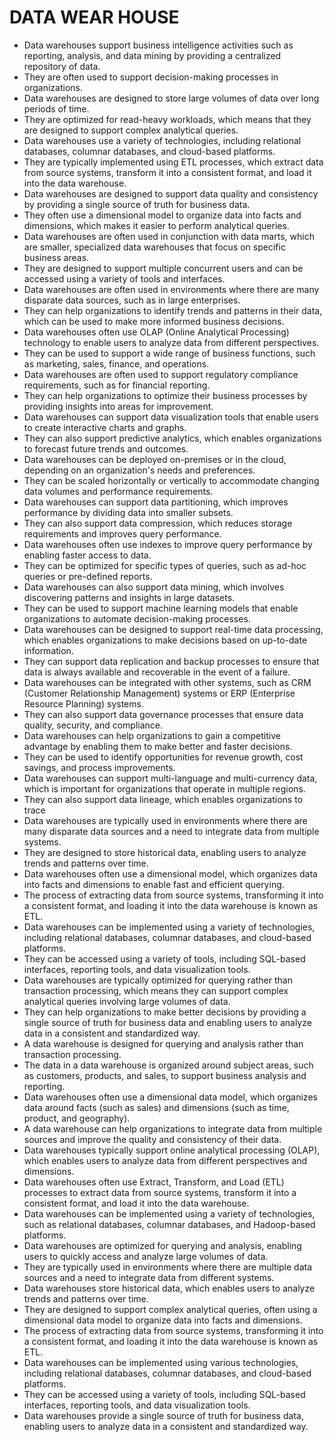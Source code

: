 # DATA WEAR HOUSE

* Data warehouses support business intelligence activities such as reporting, analysis, and data mining by providing a centralized repository of data.
* They are often used to support decision-making processes in organizations.
* Data warehouses are designed to store large volumes of data over long periods of time.
* They are optimized for read-heavy workloads, which means that they are designed to support complex analytical queries.
* Data warehouses use a variety of technologies, including relational databases, columnar databases, and cloud-based platforms.
* They are typically implemented using ETL processes, which extract data from source systems, transform it into a consistent format, and load it into the data warehouse.
* Data warehouses are designed to support data quality and consistency by providing a single source of truth for business data.
* They often use a dimensional model to organize data into facts and dimensions, which makes it easier to perform analytical queries.
* Data warehouses are often used in conjunction with data marts, which are smaller, specialized data warehouses that focus on specific business areas.
* They are designed to support multiple concurrent users and can be accessed using a variety of tools and interfaces.
* Data warehouses are often used in environments where there are many disparate data sources, such as in large enterprises.
* They can help organizations to identify trends and patterns in their data, which can be used to make more informed business decisions.
* Data warehouses often use OLAP (Online Analytical Processing) technology to enable users to analyze data from different perspectives.
* They can be used to support a wide range of business functions, such as marketing, sales, finance, and operations.
* Data warehouses are often used to support regulatory compliance requirements, such as for financial reporting.
* They can help organizations to optimize their business processes by providing insights into areas for improvement.
* Data warehouses can support data visualization tools that enable users to create interactive charts and graphs.
* They can also support predictive analytics, which enables organizations to forecast future trends and outcomes.
* Data warehouses can be deployed on-premises or in the cloud, depending on an organization's needs and preferences.
* They can be scaled horizontally or vertically to accommodate changing data volumes and performance requirements.
* Data warehouses can support data partitioning, which improves performance by dividing data into smaller subsets.
* They can also support data compression, which reduces storage requirements and improves query performance.
* Data warehouses often use indexes to improve query performance by enabling faster access to data.
* They can be optimized for specific types of queries, such as ad-hoc queries or pre-defined reports.
* Data warehouses can also support data mining, which involves discovering patterns and insights in large datasets.
* They can be used to support machine learning models that enable organizations to automate decision-making processes.
* Data warehouses can be designed to support real-time data processing, which enables organizations to make decisions based on up-to-date information.
* They can support data replication and backup processes to ensure that data is always available and recoverable in the event of a failure.
* Data warehouses can be integrated with other systems, such as CRM (Customer Relationship Management) systems or ERP (Enterprise Resource Planning) systems.
* They can also support data governance processes that ensure data quality, security, and compliance.
* Data warehouses can help organizations to gain a competitive advantage by enabling them to make better and faster decisions.
* They can be used to identify opportunities for revenue growth, cost savings, and process improvements.
* Data warehouses can support multi-language and multi-currency data, which is important for organizations that operate in multiple regions.
* They can also support data lineage, which enables organizations to trace
* Data warehouses are typically used in environments where there are many disparate data sources and a need to integrate data from multiple systems.
* They are designed to store historical data, enabling users to analyze trends and patterns over time.
* Data warehouses often use a dimensional model, which organizes data into facts and dimensions to enable fast and efficient querying.
* The process of extracting data from source systems, transforming it into a consistent format, and loading it into the data warehouse is known as ETL.
* Data warehouses can be implemented using a variety of technologies, including relational databases, columnar databases, and cloud-based platforms.
* They can be accessed using a variety of tools, including SQL-based interfaces, reporting tools, and data visualization tools.
* Data warehouses are typically optimized for querying rather than transaction processing, which means they can support complex analytical queries involving large volumes of data.
* They can help organizations to make better decisions by providing a single source of truth for business data and enabling users to analyze data in a consistent and standardized way.
* A data warehouse is designed for querying and analysis rather than transaction processing.
* The data in a data warehouse is organized around subject areas, such as customers, products, and sales, to support business analysis and reporting.
* Data warehouses often use a dimensional data model, which organizes data around facts (such as sales) and dimensions (such as time, product, and geography).
* A data warehouse can help organizations to integrate data from multiple sources and improve the quality and consistency of their data.
* Data warehouses typically support online analytical processing (OLAP), which enables users to analyze data from different perspectives and dimensions.
* Data warehouses often use Extract, Transform, and Load (ETL) processes to extract data from source systems, transform it into a consistent format, and load it into the data warehouse.
* Data warehouses can be implemented using a variety of technologies, such as relational databases, columnar databases, and Hadoop-based platforms.
* Data warehouses are optimized for querying and analysis, enabling users to quickly access and analyze large volumes of data.
* They are typically used in environments where there are multiple data sources and a need to integrate data from different systems.
* Data warehouses store historical data, which enables users to analyze trends and patterns over time.
* They are designed to support complex analytical queries, often using a dimensional data model to organize data into facts and dimensions.
* The process of extracting data from source systems, transforming it into a consistent format, and loading it into the data warehouse is known as ETL.
* Data warehouses can be implemented using various technologies, including relational databases, columnar databases, and cloud-based platforms.
* They can be accessed using a variety of tools, including SQL-based interfaces, reporting tools, and data visualization tools.
* Data warehouses provide a single source of truth for business data, enabling users to analyze data in a consistent and standardized way.
